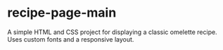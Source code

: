 # recipe-page-main
A simple HTML and CSS project for displaying a classic omelette recipe. Uses custom fonts and a responsive layout.
